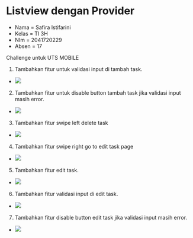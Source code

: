 # Listview dengan Provider

* Nama =  Safira Istifarini
* Kelas = TI 3H
* NIm = 2041720229
* Absen = 17

Challenge untuk UTS MOBILE

1. Tambahkan fitur untuk validasi input di tambah task.
* <img src = './images/1.jpeg' >

2. Tambahkan fitur untuk disable button tambah task jika validasi input masih error.
* <img src = './images/1.jpeg' >

3. Tambahkan fitur swipe left delete task
* <img src = './images/2.jpeg' >

4. Tambahkan fitur swipe right go to edit task page
* <img src = './images/3.jpeg' >

5. Tambahkan fitur edit task.
* <img src = './images/4.PNG' >

6. Tambahkan fitur validasi input di edit task.
* <img src = './images/5.PNG' >

7. Tambahkan fitur disable button edit task jika validasi input masih error.
* <img src = './images/5.PNG' >


